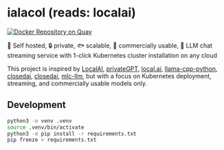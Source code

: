 # ialacol (reads: localai)

[![Docker Repository on Quay](https://quay.io/repository/chenhunghan/ialacol/status "Docker Repository on Quay")](https://quay.io/repository/chenhunghan/ialacol)

🦄 Self hosted, 🔒 private, 🐟 scalable, 🤑 commercially usable, 💬 LLM chat streaming service with 1-click Kubernetes cluster installation on any cloud

This project is inspired by [LocalAI](https://github.com/go-skynet/LocalAI), [privateGPT](https://github.com/imartinez/privateGPT), [local.ai](https://github.com/louisgv/local.ai), [llama-cpp-python](https://github.com/abetlen/llama-cpp-python), [closedai](https://github.com/closedai-project/closedai), [closedai](https://github.com/closedai-project/closedai), [mlc-llm](https://github.com/mlc-ai/mlc-llm), but with a focus on Kubernetes deployment, streaming, and commercially usable models only.

## Development

```sh
python3 -m venv .venv
source .venv/bin/activate
python3 -m pip install -r requirements.txt
pip freeze > requirements.txt
```
